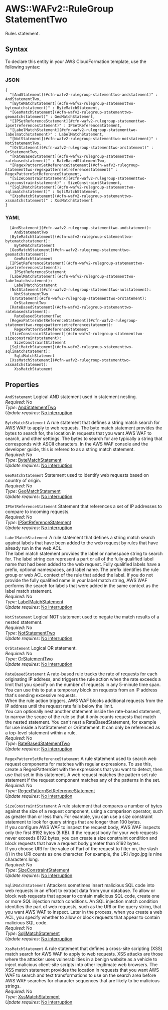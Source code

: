 # AWS::WAFv2::RuleGroup StatementTwo<a name="aws-properties-wafv2-rulegroup-statementtwo"></a>

Rules statement\. 

## Syntax<a name="aws-properties-wafv2-rulegroup-statementtwo-syntax"></a>

To declare this entity in your AWS CloudFormation template, use the following syntax:

### JSON<a name="aws-properties-wafv2-rulegroup-statementtwo-syntax.json"></a>

```
{
  "[AndStatement](#cfn-wafv2-rulegroup-statementtwo-andstatement)" : AndStatementTwo,
  "[ByteMatchStatement](#cfn-wafv2-rulegroup-statementtwo-bytematchstatement)" : ByteMatchStatement,
  "[GeoMatchStatement](#cfn-wafv2-rulegroup-statementtwo-geomatchstatement)" : GeoMatchStatement,
  "[IPSetReferenceStatement](#cfn-wafv2-rulegroup-statementtwo-ipsetreferencestatement)" : IPSetReferenceStatement,
  "[LabelMatchStatement](#cfn-wafv2-rulegroup-statementtwo-labelmatchstatement)" : LabelMatchStatement,
  "[NotStatement](#cfn-wafv2-rulegroup-statementtwo-notstatement)" : NotStatementTwo,
  "[OrStatement](#cfn-wafv2-rulegroup-statementtwo-orstatement)" : OrStatementTwo,
  "[RateBasedStatement](#cfn-wafv2-rulegroup-statementtwo-ratebasedstatement)" : RateBasedStatementTwo,
  "[RegexPatternSetReferenceStatement](#cfn-wafv2-rulegroup-statementtwo-regexpatternsetreferencestatement)" : RegexPatternSetReferenceStatement,
  "[SizeConstraintStatement](#cfn-wafv2-rulegroup-statementtwo-sizeconstraintstatement)" : SizeConstraintStatement,
  "[SqliMatchStatement](#cfn-wafv2-rulegroup-statementtwo-sqlimatchstatement)" : SqliMatchStatement,
  "[XssMatchStatement](#cfn-wafv2-rulegroup-statementtwo-xssmatchstatement)" : XssMatchStatement
}
```

### YAML<a name="aws-properties-wafv2-rulegroup-statementtwo-syntax.yaml"></a>

```
  [AndStatement](#cfn-wafv2-rulegroup-statementtwo-andstatement): 
    AndStatementTwo
  [ByteMatchStatement](#cfn-wafv2-rulegroup-statementtwo-bytematchstatement): 
    ByteMatchStatement
  [GeoMatchStatement](#cfn-wafv2-rulegroup-statementtwo-geomatchstatement): 
    GeoMatchStatement
  [IPSetReferenceStatement](#cfn-wafv2-rulegroup-statementtwo-ipsetreferencestatement): 
    IPSetReferenceStatement
  [LabelMatchStatement](#cfn-wafv2-rulegroup-statementtwo-labelmatchstatement): 
    LabelMatchStatement
  [NotStatement](#cfn-wafv2-rulegroup-statementtwo-notstatement): 
    NotStatementTwo
  [OrStatement](#cfn-wafv2-rulegroup-statementtwo-orstatement): 
    OrStatementTwo
  [RateBasedStatement](#cfn-wafv2-rulegroup-statementtwo-ratebasedstatement): 
    RateBasedStatementTwo
  [RegexPatternSetReferenceStatement](#cfn-wafv2-rulegroup-statementtwo-regexpatternsetreferencestatement): 
    RegexPatternSetReferenceStatement
  [SizeConstraintStatement](#cfn-wafv2-rulegroup-statementtwo-sizeconstraintstatement): 
    SizeConstraintStatement
  [SqliMatchStatement](#cfn-wafv2-rulegroup-statementtwo-sqlimatchstatement): 
    SqliMatchStatement
  [XssMatchStatement](#cfn-wafv2-rulegroup-statementtwo-xssmatchstatement): 
    XssMatchStatement
```

## Properties<a name="aws-properties-wafv2-rulegroup-statementtwo-properties"></a>

`AndStatement`  <a name="cfn-wafv2-rulegroup-statementtwo-andstatement"></a>
Logical AND statement used in statement nesting\.  
*Required*: No  
*Type*: [AndStatementTwo](aws-properties-wafv2-rulegroup-andstatementtwo.md)  
*Update requires*: [No interruption](https://docs.aws.amazon.com/AWSCloudFormation/latest/UserGuide/using-cfn-updating-stacks-update-behaviors.html#update-no-interrupt)

`ByteMatchStatement`  <a name="cfn-wafv2-rulegroup-statementtwo-bytematchstatement"></a>
A rule statement that defines a string match search for AWS WAF to apply to web requests\. The byte match statement provides the bytes to search for, the location in requests that you want AWS WAF to search, and other settings\. The bytes to search for are typically a string that corresponds with ASCII characters\. In the AWS WAF console and the developer guide, this is refered to as a string match statement\.  
*Required*: No  
*Type*: [ByteMatchStatement](aws-properties-wafv2-rulegroup-bytematchstatement.md)  
*Update requires*: [No interruption](https://docs.aws.amazon.com/AWSCloudFormation/latest/UserGuide/using-cfn-updating-stacks-update-behaviors.html#update-no-interrupt)

`GeoMatchStatement`  <a name="cfn-wafv2-rulegroup-statementtwo-geomatchstatement"></a>
Statement used to identify web requests based on country of origin\.  
*Required*: No  
*Type*: [GeoMatchStatement](aws-properties-wafv2-rulegroup-geomatchstatement.md)  
*Update requires*: [No interruption](https://docs.aws.amazon.com/AWSCloudFormation/latest/UserGuide/using-cfn-updating-stacks-update-behaviors.html#update-no-interrupt)

`IPSetReferenceStatement`  <a name="cfn-wafv2-rulegroup-statementtwo-ipsetreferencestatement"></a>
Statement that references a set of IP addresses to compare to incoming requests\.   
*Required*: No  
*Type*: [IPSetReferenceStatement](aws-properties-wafv2-rulegroup-ipsetreferencestatement.md)  
*Update requires*: [No interruption](https://docs.aws.amazon.com/AWSCloudFormation/latest/UserGuide/using-cfn-updating-stacks-update-behaviors.html#update-no-interrupt)

`LabelMatchStatement`  <a name="cfn-wafv2-rulegroup-statementtwo-labelmatchstatement"></a>
A rule statement that defines a string match search against labels that have been added to the web request by rules that have already run in the web ACL\.   
The label match statement provides the label or namespace string to search for\. The label string can represent a part or all of the fully qualified label name that had been added to the web request\. Fully qualified labels have a prefix, optional namespaces, and label name\. The prefix identifies the rule group or web ACL context of the rule that added the label\. If you do not provide the fully qualified name in your label match string, AWS WAF performs the search for labels that were added in the same context as the label match statement\.   
*Required*: No  
*Type*: [LabelMatchStatement](aws-properties-wafv2-rulegroup-labelmatchstatement.md)  
*Update requires*: [No interruption](https://docs.aws.amazon.com/AWSCloudFormation/latest/UserGuide/using-cfn-updating-stacks-update-behaviors.html#update-no-interrupt)

`NotStatement`  <a name="cfn-wafv2-rulegroup-statementtwo-notstatement"></a>
Logical NOT statement used to negate the match results of a nested statement\.  
*Required*: No  
*Type*: [NotStatementTwo](aws-properties-wafv2-rulegroup-notstatementtwo.md)  
*Update requires*: [No interruption](https://docs.aws.amazon.com/AWSCloudFormation/latest/UserGuide/using-cfn-updating-stacks-update-behaviors.html#update-no-interrupt)

`OrStatement`  <a name="cfn-wafv2-rulegroup-statementtwo-orstatement"></a>
Logical OR statement\.  
*Required*: No  
*Type*: [OrStatementTwo](aws-properties-wafv2-rulegroup-orstatementtwo.md)  
*Update requires*: [No interruption](https://docs.aws.amazon.com/AWSCloudFormation/latest/UserGuide/using-cfn-updating-stacks-update-behaviors.html#update-no-interrupt)

`RateBasedStatement`  <a name="cfn-wafv2-rulegroup-statementtwo-ratebasedstatement"></a>
A rate\-based rule tracks the rate of requests for each originating IP address, and triggers the rule action when the rate exceeds a limit that you specify on the number of requests in any 5\-minute time span\. You can use this to put a temporary block on requests from an IP address that's sending excessive requests\.   
 When the rule action triggers, AWS WAF blocks additional requests from the IP address until the request rate falls below the limit\.   
 You can optionally nest another statement inside the rate\-based statement, to narrow the scope of the rule so that it only counts requests that match the nested statement\. You can't nest a RateBasedStatement, for example for use inside a NotStatement or OrStatement\. It can only be referenced as a top\-level statement within a rule\.  
*Required*: No  
*Type*: [RateBasedStatementTwo](aws-properties-wafv2-rulegroup-ratebasedstatementtwo.md)  
*Update requires*: [No interruption](https://docs.aws.amazon.com/AWSCloudFormation/latest/UserGuide/using-cfn-updating-stacks-update-behaviors.html#update-no-interrupt)

`RegexPatternSetReferenceStatement`  <a name="cfn-wafv2-rulegroup-statementtwo-regexpatternsetreferencestatement"></a>
A rule statement used to search web request components for matches with regular expressions\. To use this, create a RegexPatternSet with the expressions that you want to detect, then use that set in this statement\. A web request matches the pattern set rule statement if the request component matches any of the patterns in the set\.  
*Required*: No  
*Type*: [RegexPatternSetReferenceStatement](aws-properties-wafv2-rulegroup-regexpatternsetreferencestatement.md)  
*Update requires*: [No interruption](https://docs.aws.amazon.com/AWSCloudFormation/latest/UserGuide/using-cfn-updating-stacks-update-behaviors.html#update-no-interrupt)

`SizeConstraintStatement`  <a name="cfn-wafv2-rulegroup-statementtwo-sizeconstraintstatement"></a>
A rule statement that compares a number of bytes against the size of a request component, using a comparison operator, such as greater than or less than\. For example, you can use a size constraint statement to look for query strings that are longer than 100 bytes\.  
If you configure AWS WAF to inspect the request body, AWS WAF inspects only the first 8192 bytes \(8 KB\)\. If the request body for your web requests never exceeds 8192 bytes, you can create a size constraint condition and block requests that have a request body greater than 8192 bytes\.  
If you choose URI for the value of Part of the request to filter on, the slash \(/\) in the URI counts as one character\. For example, the URI /logo\.jpg is nine characters long\.  
*Required*: No  
*Type*: [SizeConstraintStatement](aws-properties-wafv2-rulegroup-sizeconstraintstatement.md)  
*Update requires*: [No interruption](https://docs.aws.amazon.com/AWSCloudFormation/latest/UserGuide/using-cfn-updating-stacks-update-behaviors.html#update-no-interrupt)

`SqliMatchStatement`  <a name="cfn-wafv2-rulegroup-statementtwo-sqlimatchstatement"></a>
Attackers sometimes insert malicious SQL code into web requests in an effort to extract data from your database\. To allow or block web requests that appear to contain malicious SQL code, create one or more SQL injection match conditions\. An SQL injection match condition identifies the part of web requests, such as the URI or the query string, that you want AWS WAF to inspect\. Later in the process, when you create a web ACL, you specify whether to allow or block requests that appear to contain malicious SQL code\.  
*Required*: No  
*Type*: [SqliMatchStatement](aws-properties-wafv2-rulegroup-sqlimatchstatement.md)  
*Update requires*: [No interruption](https://docs.aws.amazon.com/AWSCloudFormation/latest/UserGuide/using-cfn-updating-stacks-update-behaviors.html#update-no-interrupt)

`XssMatchStatement`  <a name="cfn-wafv2-rulegroup-statementtwo-xssmatchstatement"></a>
A rule statement that defines a cross\-site scripting \(XSS\) match search for AWS WAF to apply to web requests\. XSS attacks are those where the attacker uses vulnerabilities in a benign website as a vehicle to inject malicious client\-site scripts into other legitimate web browsers\. The XSS match statement provides the location in requests that you want AWS WAF to search and text transformations to use on the search area before AWS WAF searches for character sequences that are likely to be malicious strings\.  
*Required*: No  
*Type*: [XssMatchStatement](aws-properties-wafv2-rulegroup-xssmatchstatement.md)  
*Update requires*: [No interruption](https://docs.aws.amazon.com/AWSCloudFormation/latest/UserGuide/using-cfn-updating-stacks-update-behaviors.html#update-no-interrupt)